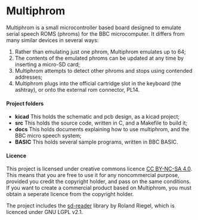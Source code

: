 Multiphrom
==========

Multiphrom is a small microcontroller based board designed to emulate serial speech ROMS (phroms) for the BBC microcomputer.
It differs from many similar devices in several ways:
1.  Rather than emulating just one phrom, Multiphrom emulates up to 64;
2.  The contents of the emulated phroms can be updated at any time by inserting a micro-SD card;
3.  Multiphrom attempts to detect other phroms and stops using contended addresses;
4.  Multiphrom plugs into the official cartridge slot in the keyboard (the ashtray), or onto the external rom connector, PL14.

#### Project folders
- **kicad** This holds the schematic and pcb design, as a kicad project;
- **src** This holds the source code, written in C, and a Makefile to build it;
- **docs** This holds documents explaining how to use multiphrom, and the BBC micro speech system;
- **BASIC** This holds several sample programs, written in BBC BASIC.

#### Licence
This project is licensed under creative commons licence [CC BY-NC-SA 4.0](https://creativecommons.org/licenses/by-nc-sa/4.0/).
This means that you are free to use it for any noncommercial purpose, provided you credit the copyright holder, and pass on the same conditions.
If you want to create a commercial product based on Multiphrom, you must obtain a seperate licence from the copyright holder.

The project includes the [sd-reader](http://www.roland-riegel.de/sd-reader/index.html) library by Roland Riegel, which is licenced under GNU LGPL v2.1.
